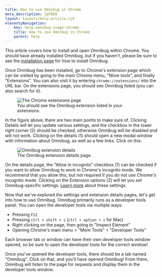 ```yaml
---
title: How to use Omnibug in Chrome
meta_description: \@TODO
layout: layouts/help-article.njk
eleventyNavigation:
    key: help.omnibug-usage-chrome
    title: How to use Omnibug in Chrome
    parent: help
---
```

This article covers how to install and open Omnibug within Chrome. You should have already installed Omnibug, but if you 
 haven't, please be sure to see the [installation page](/install/) for how to install Omnibug. 

Once Omnibug has been installed, go to Chrome's extension page which can be visited by going to the main Chrome menu, 
"More tools", and finally "Extensions". You can also visit it by entering `chrome://extensions/` into the URL bar. On 
the extensions page, you should see Omnibug listed (you can also search for it). 

<figure class="figure text-center mb-8">
    <img src="/assets/images/help/how-to-use/chrome/extension-list.png" class="mx-auto" alt="The Chrome extensions page">
    <figcaption>You should see the Omnibug extension listed in your extensions.</figcaption>
</figure>

In the figure above, there are two main points to make sure of. Clicking Details will let you update various settings, 
and the checkbox in the lower right corner (2) should be checked, otherwise Omnibug will be disabled and will not work. 
Clicking on the details (1) should open a new modal window with information about Omnibug, as well as a few links. Click on this.

<figure class="figure text-center mb-8">
    <img src="/assets/images/help/how-to-use/chrome/extension-details.png" class="mx-auto" alt="Omnibug extension details">
    <figcaption>The Omnibug extension details page.</figcaption>
</figure>

On the details page, the "Allow in incognito" checkbox (1) can be checked if you want to allow Omnibug to work in Chrome's 
incognito mode. We recommend that you allow this, but not required if you do not use Chrome's incognito mode. Clicking 
on the Extension options (2) will let you set Omnibug-specific settings. [Learn more](../omnibug-settings/) about these settings.

Now that we've explored the settings and extension details pages, let's get into how to use Omnibug. Omnibug primarily 
runs as a developer tools panel. You can open the developer tools via multiple ways:

 - Pressing `F12`
 - Pressing `ctrl + shift + i` (`ctrl + option + i` for Mac)
 - Right clicking on the page, then going to "Inspect Element"
 - Opening Chrome's main menu > "More Tools" > "Developer Tools"

Each browser tab or window can have their own developer tools window opened, so be sure to open the developer tools for 
the correct window! 

Once you've opened the developer tools, there should be a tab named "Omnibug". Click on that, and you'll have opened Omnibug! 
From there, Omnibug will listen to the page for requests and display them in the developer tools window. 
